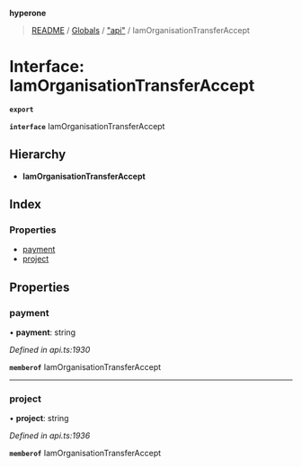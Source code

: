 **hyperone**

> [README](../README.md) / [Globals](../globals.md) / ["api"](../modules/_api_.md) / IamOrganisationTransferAccept

# Interface: IamOrganisationTransferAccept

**`export`** 

**`interface`** IamOrganisationTransferAccept

## Hierarchy

* **IamOrganisationTransferAccept**

## Index

### Properties

* [payment](_api_.iamorganisationtransferaccept.md#payment)
* [project](_api_.iamorganisationtransferaccept.md#project)

## Properties

### payment

•  **payment**: string

*Defined in api.ts:1930*

**`memberof`** IamOrganisationTransferAccept

___

### project

•  **project**: string

*Defined in api.ts:1936*

**`memberof`** IamOrganisationTransferAccept
